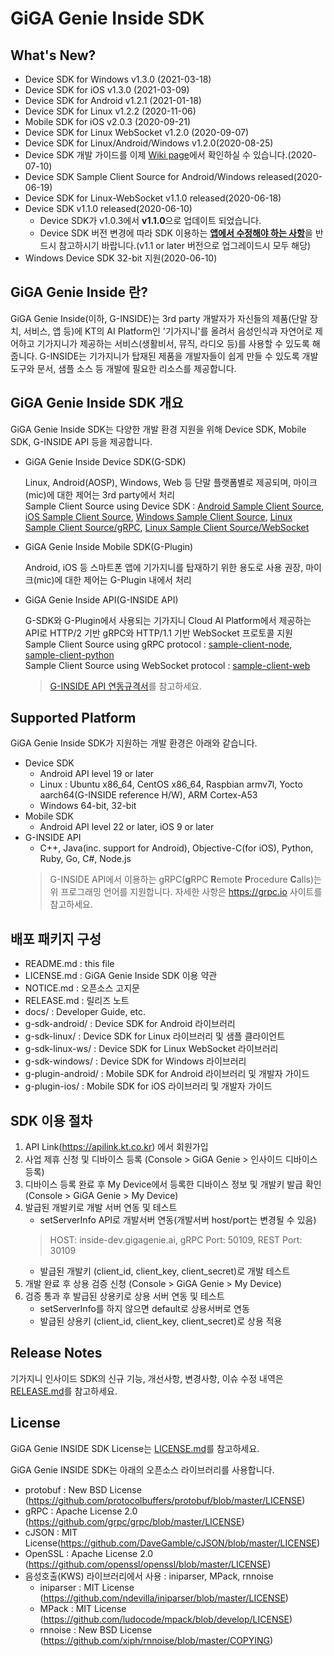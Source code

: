 # GiGA Genie Inside SDK

## What's New?
* Device SDK for Windows v1.3.0 (2021-03-18)
* Device SDK for iOS v1.3.0 (2021-03-09)
* Device SDK for Android v1.2.1 (2021-01-18)
* Device SDK for Linux v1.2.2 (2020-11-06)
* Mobile SDK for iOS v2.0.3 (2020-09-21)
* Device SDK for Linux WebSocket v1.2.0 (2020-09-07)
* Device SDK for Linux/Android/Windows v1.2.0(2020-08-25)
* Device SDK 개발 가이드를 이제 [Wiki page](https://github.com/gigagenie/ginside-sdk/wiki)에서 확인하실 수 있습니다.(2020-07-10)
* Device SDK Sample Client Source for Android/Windows released(2020-06-19)
* Device SDK for Linux-WebSocket v1.1.0 released(2020-06-18)
* Device SDK v1.1.0 released(2020-06-10)
  - Device SDK가 v1.0.3에서 **v1.1.0**으로 업데이트 되었습니다.
  - Device SDK 버전 변경에 따라 SDK 이용하는 [**앱에서 수정해야 하는 사항**](docs/Upgrading_from_v1.0_to_v1.1.md)을 반드시 참고하시기 바랍니다.(v1.1 or later 버전으로 업그레이드시 모두 해당)
* Windows Device SDK 32-bit 지원(2020-06-10)

## GiGA Genie Inside 란?

GiGA Genie Inside(이하, G-INSIDE)는 3rd party 개발자가 자신들의 제품(단말 장치, 서비스, 앱 등)에 KT의 AI Platform인 '기가지니'를 올려서 음성인식과 자연어로 제어하고 기가지니가 제공하는 서비스(생활비서, 뮤직, 라디오 등)를 사용할 수 있도록 해줍니다. G-INSIDE는 기가지니가 탑재된 제품을 개발자들이 쉽게 만들 수 있도록 개발 도구와 문서, 샘플 소스 등 개발에 필요한 리소스를 제공합니다.

## GiGA Genie Inside SDK 개요

GiGA Genie Inside SDK는 다양한 개발 환경 지원을 위해 Device SDK, Mobile SDK, G-INSIDE API 등을 제공합니다.

* GiGA Genie Inside Device SDK(G-SDK)

  Linux, Android(AOSP), Windows, Web 등 단말 플랫폼별로 제공되며, 마이크(mic)에 대한 제어는 3rd party에서 처리  
  Sample Client Source using Device SDK : [Android Sample Client Source](https://github.com/gigagenie/sample-client-android), [iOS Sample Client Source](https://github.com/gigagenie/sample-client-ios), [Windows Sample Client Source](https://github.com/gigagenie/sample-client-windows), [Linux Sample Client Source/gRPC](https://github.com/gigagenie/sample-client-linux-grpc), [Linux Sample Client Source/WebSocket](https://github.com/gigagenie/sample-client-linux-websocket)

* GiGA Genie Inside Mobile SDK(G-Plugin)

  Android, iOS 등 스마트폰 앱에 기가지니를 탑재하기 위한 용도로 사용 권장, 마이크(mic)에 대한 제어는 G-Plugin 내에서 처리

* GiGA Genie Inside API(G-INSIDE API)

  G-SDK와 G-Plugin에서 사용되는 기가지니 Cloud AI Platform에서 제공하는 API로 HTTP/2 기반 gRPC와 HTTP/1.1 기반 WebSocket 프로토콜 지원  
  Sample Client Source using gRPC protocol : [sample-client-node](https://github.com/gigagenie/sample-client-node), [sample-client-python](https://github.com/gigagenie/sample-client-python)    
  Sample Client Source using WebSocket protocol : [sample-client-web](https://github.com/gigagenie/sample-client-web)  
  
  > [G-INSIDE API 연동규격서](https://github.com/gigagenie/ginside-api/wiki)를 참고하세요.

## Supported Platform

GiGA Genie Inside SDK가 지원하는 개발 환경은 아래와 같습니다.
* Device SDK
  - Android API level 19 or later
  - Linux : Ubuntu x86_64, CentOS x86_64, Raspbian armv7l, Yocto aarch64(G-INSIDE reference H/W), ARM Cortex-A53
  - Windows 64-bit, 32-bit
* Mobile SDK
  - Android API level 22 or later, iOS 9 or later
* G-INSIDE API
  - C++, Java(inc. support for Android), Objective-C(for iOS), Python, Ruby, Go, C#, Node.js
  > G-INSIDE API에서 이용하는 gRPC(**g**RPC **R**emote **P**rocedure **C**alls)는 위 프로그래밍 언어를 지원합니다. 자세한 사항은 https://grpc.io 사이트를 참고하세요.

## 배포 패키지 구성

* README.md : this file
* LICENSE.md : GiGA Genie Inside SDK 이용 약관
* NOTICE.md : 오픈소스 고지문
* RELEASE.md : 릴리즈 노트
* docs/ : Developer Guide, etc.
* g-sdk-android/ : Device SDK for Android 라이브러리
* g-sdk-linux/ : Device SDK for Linux 라이브러리 및 샘플 클라이언트
* g-sdk-linux-ws/ : Device SDK for Linux WebSocket 라이브러리
* g-sdk-windows/ : Device SDK for Windows 라이브러리
* g-plugin-android/ : Mobile SDK for Android 라이브러리 및 개발자 가이드
* g-plugin-ios/ : Mobile SDK for iOS 라이브러리 및 개발자 가이드

## SDK 이용 절차

1. API Link(https://apilink.kt.co.kr) 에서 회원가입 
2. 사업 제휴 신청 및 디바이스 등록 (Console > GiGA Genie > 인사이드 디바이스 등록)
3. 디바이스 등록 완료 후 My Device에서 등록한 디바이스 정보 및 개발키 발급 확인 (Console > GiGA Genie > My Device)
4. 발급된 개발키로 개발 서버 연동 및 테스트
    * setServerInfo API로 개발서버 연동(개발서버 host/port는 변경될 수 있음)
    > HOST: inside-dev.gigagenie.ai, gRPC Port: 50109, REST Port: 30109
    * 발급된 개발키 (client_id, client_key, client_secret)로 개발 테스트
5. 개발 완료 후 상용 검증 신청 (Console > GiGA Genie > My Device)
6. 검증 통과 후 발급된 상용키로 상용 서버 연동 및 테스트
    * setServerInfo를 하지 않으면 default로 상용서버로 연동
    * 발급된 상용키 (client_id, client_key, client_secret)로 상용 적용

## Release Notes

기가지니 인사이드 SDK의 신규 기능, 개선사항, 변경사항, 이슈 수정 내역은 [RELEASE.md](RELEASE.md)를 참고하세요.

## License

GiGA Genie INSIDE SDK License는 [LICENSE.md](LICENSE.md)를 참고하세요.

GiGA Genie INSIDE SDK는 아래의 오픈소스 라이브러리를 사용합니다.

* protobuf : New BSD License (https://github.com/protocolbuffers/protobuf/blob/master/LICENSE)
* gRPC : Apache License 2.0 (https://github.com/grpc/grpc/blob/master/LICENSE)
* cJSON : MIT License(https://github.com/DaveGamble/cJSON/blob/master/LICENSE)
* OpenSSL : Apache License 2.0 (https://github.com/openssl/openssl/blob/master/LICENSE)
* 음성호출(KWS) 라이브러리에서 사용 : iniparser, MPack, rnnoise
  - iniparser : MIT License (https://github.com/ndevilla/iniparser/blob/master/LICENSE)
  - MPack : MIT License (https://github.com/ludocode/mpack/blob/develop/LICENSE)
  - rnnoise : New BSD License (https://github.com/xiph/rnnoise/blob/master/COPYING)

